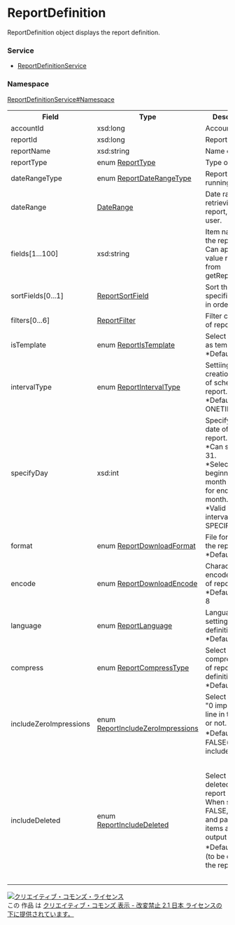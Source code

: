 # ReportDefinition
ReportDefinition object displays the report definition.

### Service
+ [ReportDefinitionService](../../services/ReportDefinitionService.md)

### Namespace
[ReportDefinitionService#Namespace](../../services/ReportDefinitionService.md#namespace)

<table>
 <tr>
  <th>Field</th>
  <th>Type</th>
  <th>Description</th>
  <th>response</th>
  <th>get</th>
  <th>add</th>
  <th>set</th>
  <th>remove</th>
 </tr>
 <tr>
  <td>accountId</td>
  <td>xsd:long</td>
  <td>Account ID.</td>
  <td>yes</td>
  <td>-</td>
  <td>-</td>
  <td>-</td>
  <td>-</td>
 </tr>
 <tr>
  <td>reportId</td>
  <td>xsd:long</td>
  <td>Report ID.</td>
  <td>yes</td>
  <td>-</td>
  <td>-</td>
  <td>-</td>
  <td>Requirement</td>
 </tr>
 <tr>
  <td>reportName</td>
  <td>xsd:string</td>
  <td>Name of report.</td>
  <td>yes</td>
  <td>-</td>
  <td>Requirement</td>
  <td>-</td>
  <td>-</td>
 </tr>
 <tr>
  <td>reportType</td>
  <td>enum <a href="ReportType.md">ReportType</a></td>
  <td>Type of report.</td>
  <td>yes</td>
  <td>-</td>
  <td>Requirement</td>
  <td>-</td>
  <td>-</td>
 </tr>
 <tr>
  <td>dateRangeType</td>
  <td>enum <a href="ReportDateRangeType.md">ReportDateRangeType</a></td>
  <td>Report range for running report.</td>
  <td>yes</td>
  <td>-</td>
  <td>Requirement</td>
  <td>-</td>
  <td>-</td>
 </tr>
 <tr>
  <td>dateRange</td>
  <td><a href="DateRange.md">DateRange</a></td>
  <td>Date range of retrieving report, set by user.</td>
  <td>yes</td>
  <td>-</td>
  <td>Optional</td>
  <td>-</td>
  <td>-</td>
 </tr>
 <tr>
  <td>fields[1...100]</td>
  <td>xsd:string</td>
  <td>Item name of the report.<br>Can appoint the value retrieved from getReportFields.</td>
  <td>yes</td>
  <td>-</td>
  <td>Requirement</td>
  <td>-</td>
  <td>-</td>
 </tr>
 <tr>
  <td>sortFields[0...1]</td>
  <td><a href="ReportSortField.md">ReportSortField</a></td>
  <td>Sort the specified field in order.</td>
  <td>yes</td>
  <td>-</td>
  <td>Optional</td>
  <td>-</td>
  <td>-</td>
 </tr>
 <tr>
  <td>filters[0...6]</td>
  <td><a href="ReportFilter.md">ReportFilter</a></td>
  <td>Filter condition of report.</td>
  <td>yes</td>
  <td>-</td>
  <td>Optional</td>
  <td>-</td>
  <td>-</td>
 </tr>
 <tr>
  <td>isTemplate</td>
  <td>enum <a href="ReportIsTemplate.md">ReportIsTemplate</a></td>
  <td>Select to create as template.<br>*Default: FALSE</td>
  <td>yes</td>
  <td>-</td>
  <td>Optional</td>
  <td>-</td>
  <td>-</td>
 </tr>
 <tr>
  <td>intervalType</td>
  <td>enum <a href="ReportIntervalType.md">ReportIntervalType</a></td>
  <td>Settiing of creation timing of scheduled report.<br>*Default: ONETIME</td>
  <td>yes</td>
  <td>-</td>
  <td>Optional</td>
  <td>-</td>
  <td>-</td>
 </tr>
 <tr>
  <td>specifyDay</td>
  <td>xsd:int</td>
  <td>Specifying the date of the report. <br>*Can select 1-31.<br>*Select "1" for beginning of month and "31" for end of month.<br>*Valid when intervalType: SPECIFYDAY.</td>
  <td>yes</td>
  <td>-</td>
  <td>Optional</td>
  <td>-</td>
  <td>-</td>
 </tr>
 <tr>
  <td>format</td>
  <td>enum <a href="ReportDownloadFormat.md">ReportDownloadFormat</a></td>
  <td>File format of the report.<br>*Default: CSV</td>
  <td>yes</td>
  <td>-</td>
  <td>Optional</td>
  <td>-</td>
  <td>-</td>
 </tr>
 <tr>
  <td>encode</td>
  <td>enum <a href="ReportDownloadEncode.md">ReportDownloadEncode</a></td>
  <td>Character encode setting of report.<br>*Default: UTF-8</td>
  <td>yes</td>
  <td>-</td>
  <td>Optional</td>
  <td>-</td>
  <td>-</td>
 </tr>
 <tr>
  <td>language</td>
  <td>enum <a href="ReportLanguage.md">ReportLanguage</a></td>
  <td>Language setting of report definition.<br>*Default: JA</td>
  <td>yes</td>
  <td>-</td>
  <td>Optional</td>
  <td>-</td>
  <td>-</td>
 </tr>
 <tr>
  <td>compress</td>
  <td>enum <a href="ReportCompressType.md">ReportCompressType</a></td>
  <td>Select the compress type of report definition.<br>*Default: NONE</td>
  <td>yes</td>
  <td>-</td>
  <td>Optional</td>
  <td>-</td>
  <td>-</td>
 </tr>
  <tr>
  <td>includeZeroImpressions</td>
  <td>enum <br><a href="ReportIncludeZeroImpressions.md">ReportIncludeZeroImpressions</a></td>
  <td>Select if include "0 impression" line in the report or not.<br>*Default・FALSE(not include)</td>
  <td>yes</td>
  <td>-</td>
  <td>Optional</td>
  <td>-</td>
  <td>-</td>
 </tr>
 <tr>
  <td>includeDeleted</td>
  <td>enum <br><a href="ReportIncludeDeleted.md">ReportIncludeDeleted</a></td>
  <td>Select if include deleted items in report output.<br>
  When select FALSE, deleted and paused items are out of output target.<br>
  *Default・TRUE (to be output on the report)
  </td>
  <td>yes</td>
  <td>-</td>
  <td>Optional<br>*But for the following report types only:<br>・CAMPAIGN<br>・ADGROUP<br>・AD<br>・KEYWORDS<br>・FEED_ITEM<br>・AD_CUSTOMIZERS<br>*For other report types: Ignore
</td>
  <td>-</td>
  <td>-</td>
 </tr>
</table>

<a rel="license" href="http://creativecommons.org/licenses/by-nd/2.1/jp/"><img alt="クリエイティブ・コモンズ・ライセンス" style="border-width:0" src="https://i.creativecommons.org/l/by-nd/2.1/jp/88x31.png" /></a><br />この 作品 は <a rel="license" href="http://creativecommons.org/licenses/by-nd/2.1/jp/">クリエイティブ・コモンズ 表示 - 改変禁止 2.1 日本 ライセンスの下に提供されています。</a>
